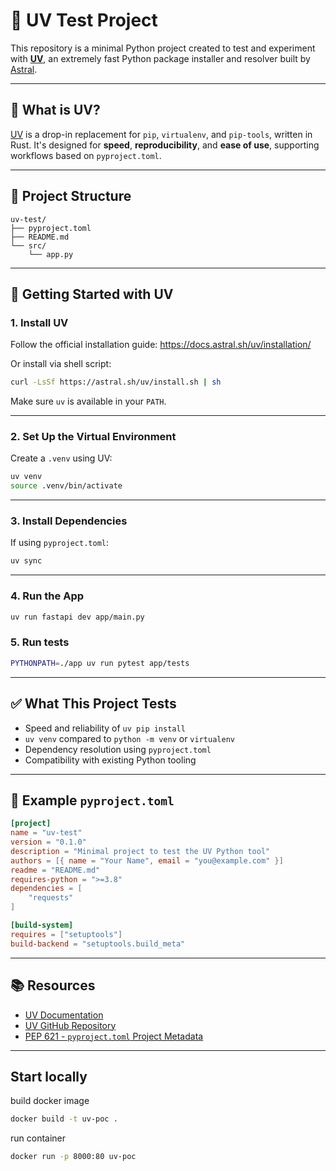 # 🧪 UV Test Project

This repository is a minimal Python project created to test and experiment with [**UV**](https://docs.astral.sh/uv/), an extremely fast Python package installer and resolver built by [Astral](https://astral.sh).

---

## 🔧 What is UV?

[UV](https://docs.astral.sh/uv/) is a drop-in replacement for `pip`, `virtualenv`, and `pip-tools`, written in Rust. It's designed for **speed**, **reproducibility**, and **ease of use**, supporting workflows based on `pyproject.toml`.

---

## 📁 Project Structure

```
uv-test/
├── pyproject.toml
├── README.md
└── src/
    └── app.py
```

---

## 🚀 Getting Started with UV

### 1. Install UV

Follow the official installation guide: https://docs.astral.sh/uv/installation/

Or install via shell script:

```bash
curl -LsSf https://astral.sh/uv/install.sh | sh
```

Make sure `uv` is available in your `PATH`.

---

### 2. Set Up the Virtual Environment

Create a `.venv` using UV:

```bash
uv venv
source .venv/bin/activate
```

---

### 3. Install Dependencies

If using `pyproject.toml`:

```bash
uv sync
```

---

### 4. Run the App

```bash
uv run fastapi dev app/main.py
```

### 5. Run tests
```bash
PYTHONPATH=./app uv run pytest app/tests
```

---

## ✅ What This Project Tests

- Speed and reliability of `uv pip install`
- `uv venv` compared to `python -m venv` or `virtualenv`
- Dependency resolution using `pyproject.toml`
- Compatibility with existing Python tooling

---

## 📝 Example `pyproject.toml`

```toml
[project]
name = "uv-test"
version = "0.1.0"
description = "Minimal project to test the UV Python tool"
authors = [{ name = "Your Name", email = "you@example.com" }]
readme = "README.md"
requires-python = ">=3.8"
dependencies = [
    "requests"
]

[build-system]
requires = ["setuptools"]
build-backend = "setuptools.build_meta"
```

---

## 📚 Resources

- [UV Documentation](https://docs.astral.sh/uv/)
- [UV GitHub Repository](https://github.com/astral-sh/uv)
- [PEP 621 - `pyproject.toml` Project Metadata](https://peps.python.org/pep-0621/)

---

## Start locally

build docker image

```bash
docker build -t uv-poc .
```

run container

```bash
docker run -p 8000:80 uv-poc
```
